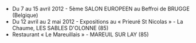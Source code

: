 * Du 7 au 15 avril 2012 - 5ème SALON EUROPEEN au Beffroi de BRUGGE (Belgique)
* Du 12 avril au 2 mai 2012 - Expositions au « Prieuré St Nicolas » - La Chaume, LES SABLES D'OLONNE (85)
* Restaurant « Le Mareuillais » - MAREUIL SUR LAY (85)
<br><br>
